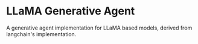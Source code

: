 # LLaMA Generative Agent
A generative agent implementation for LLaMA based models, derived from langchain's implementation.
